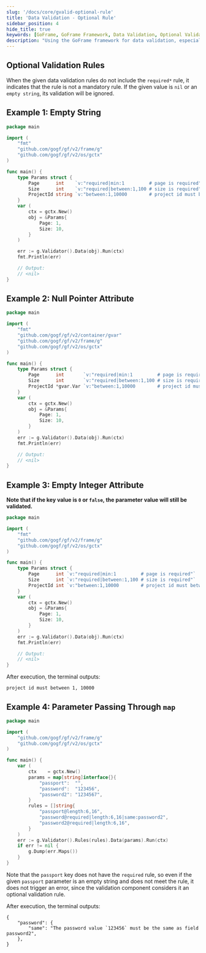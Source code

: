 ```yaml
---
slug: '/docs/core/gvalid-optional-rule'
title: 'Data Validation - Optional Rule'
sidebar_position: 4
hide_title: true
keywords: [GoFrame, GoFrame Framework, Data Validation, Optional Validation, Validation Rules, Example, Validation Component, Parameter Validation, Programming, GoFrame Framework]
description: "Using the GoFrame framework for data validation, especially focusing on the use of optional validation rules. When the validation rules do not include 'required', optional validation rules do not enforce validation on empty strings or nil values. The document provides multiple practical code examples to demonstrate the process and considerations for implementing optional data validation with the GoFrame framework in Go language, suitable for developers to apply in projects."
---
```


## Optional Validation Rules

When the given data validation rules do not include the `required*` rule, it indicates that the rule is not a mandatory rule. If the given value is `nil` or an `empty string`, its validation will be ignored.

## Example 1: Empty String

```go
package main

import (
    "fmt"
    "github.com/gogf/gf/v2/frame/g"
    "github.com/gogf/gf/v2/os/gctx"
)

func main() {
    type Params struct {
        Page      int    `v:"required|min:1         # page is required"`
        Size      int    `v:"required|between:1,100 # size is required"`
        ProjectId string `v:"between:1,10000        # project id must between {min}, {max}"`
    }
    var (
        ctx = gctx.New()
        obj = &Params{
            Page: 1,
            Size: 10,
        }
    )

    err := g.Validator().Data(obj).Run(ctx)
    fmt.Println(err)

    // Output:
    // <nil>
}
```

## Example 2: Null Pointer Attribute

```go
package main

import (
    "fmt"
    "github.com/gogf/gf/v2/container/gvar"
    "github.com/gogf/gf/v2/frame/g"
    "github.com/gogf/gf/v2/os/gctx"
)

func main() {
    type Params struct {
        Page      int       `v:"required|min:1         # page is required"`
        Size      int       `v:"required|between:1,100 # size is required"`
        ProjectId *gvar.Var `v:"between:1,10000        # project id must between {min}, {max}"`
    }
    var (
        ctx = gctx.New()
        obj = &Params{
            Page: 1,
            Size: 10,
        }
    )
    err := g.Validator().Data(obj).Run(ctx)
    fmt.Println(err)

    // Output:
    // <nil>
}
```

## Example 3: Empty Integer Attribute

**Note that if the key value is `0` or `false`, the parameter value will still be validated.**

```go
package main

import (
    "fmt"
    "github.com/gogf/gf/v2/frame/g"
    "github.com/gogf/gf/v2/os/gctx"
)

func main() {
    type Params struct {
        Page      int `v:"required|min:1         # page is required"`
        Size      int `v:"required|between:1,100 # size is required"`
        ProjectId int `v:"between:1,10000        # project id must between {min}, {max}"`
    }
    var (
        ctx = gctx.New()
        obj = &Params{
            Page: 1,
            Size: 10,
        }
    )
    err := g.Validator().Data(obj).Run(ctx)
    fmt.Println(err)

    // Output:
    // <nil>
}
```

After execution, the terminal outputs:

```
project id must between 1, 10000
```

## Example 4: Parameter Passing Through `map`

```go
package main

import (
    "github.com/gogf/gf/v2/frame/g"
    "github.com/gogf/gf/v2/os/gctx"
)

func main() {
    var (
        ctx    = gctx.New()
        params = map[string]interface{}{
            "passport":  "",
            "password":  "123456",
            "password2": "1234567",
        }
        rules = []string{
            "passport@length:6,16",
            "password@required|length:6,16|same:password2",
            "password2@required|length:6,16",
        }
    )
    err := g.Validator().Rules(rules).Data(params).Run(ctx)
    if err != nil {
        g.Dump(err.Maps())
    }
}
```

Note that the `passport` key does not have the `required` rule, so even if the given `passport` parameter is an empty string and does not meet the rule, it does not trigger an error, since the validation component considers it an optional validation rule.

After execution, the terminal outputs:

```
{
    "password": {
        "same": "The password value `123456` must be the same as field password2",
    },
}
```